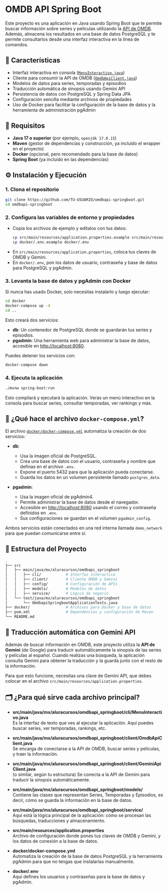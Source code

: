 # OMDB API Spring Boot

Este proyecto es una aplicación en Java usando Spring Boot que te permite buscar información sobre series y películas utilizando la [API de OMDB](https://www.omdbapi.com/). Además, almacena los resultados en una base de datos PostgreSQL y te permite consultarlos desde una interfaz interactiva en la línea de comandos.

## 📜 Características

- Interfaz interactiva en consola ([`MenuInteractivo.java`](src/main/java/mx/aluracursos/omdbapi_springboot/cli/MenuInteractivo.java))
- Cliente para consumir la API de OMDB ([`OmdbApiClient.java`](src/main/java/mx/aluracursos/omdbapi_springboot/client/OmdbApiClient.java))
- Modelos de datos para series, temporadas y episodios
- Traducción automática de sinopsis usando Gemini API
- Persistencia de datos con PostgreSQL y Spring Data JPA
- Configuración sencilla mediante archivos de propiedades
- Uso de Docker para facilitar la configuración de la base de datos y la herramienta de administración pgAdmin

## 🚀 Requisitos

- **Java 17 o superior** (por ejemplo, `openjdk 17.0.15`)
- **Maven** (gestor de dependencias y construcción, ya incluido el wrapper en el proyecto)
- **Docker** (opcional, pero recomendado para la base de datos)
- **Spring Boot** (ya incluido en las dependencias)

## ⚙️ Instalación y Ejecución

### 1. Clona el repositorio

```bash
git clone https://github.com/TU-USUARIO/omdbapi-springboot.git
cd omdbapi-springboot
```

### 2. Configura las variables de entorno y propiedades

- Copia los archivos de ejemplo y edítalos con tus datos:
  ```bash
  cp src/main/resources/application.properties.example src/main/resources/application.properties
  cp docker/.env.example docker/.env
  ```
- En `src/main/resources/application.properties`, coloca tus claves de OMDB y Gemini.
- En `docker/.env`, pon los datos de usuario, contraseña y base de datos para PostgreSQL y pgAdmin.

### 3. Levanta la base de datos y pgAdmin con Docker

Si nunca has usado Docker, solo necesitas instalarlo y luego ejecutar:

```bash
cd docker
docker-compose up -d
cd ..
```

Esto creará dos servicios:
- **db**: Un contenedor de PostgreSQL donde se guardarán tus series y episodios.
- **pgadmin**: Una herramienta web para administrar la base de datos, accesible en [http://localhost:8080](http://localhost:8080).

Puedes detener los servicios con:
```bash
docker-compose down
```

### 4. Ejecuta la aplicación

```bash
./mvnw spring-boot:run
```

Esto compilará y ejecutará la aplicación. Verás un menú interactivo en la consola para buscar series, consultar temporadas, ver rankings y más.

## 🐳 ¿Qué hace el archivo `docker-compose.yml`?

El archivo [`docker/docker-compose.yml`](docker/docker-compose.yml) automatiza la creación de dos servicios:

- **db**:  
  - Usa la imagen oficial de PostgreSQL.
  - Crea una base de datos con el usuario, contraseña y nombre que definas en el archivo `.env`.
  - Expone el puerto 5432 para que la aplicación pueda conectarse.
  - Guarda los datos en un volumen persistente llamado `postgres_data`.

- **pgadmin**:  
  - Usa la imagen oficial de pgAdmin4.
  - Permite administrar la base de datos desde el navegador.
  - Accesible en [http://localhost:8080](http://localhost:8080) usando el correo y contraseña definidos en `.env`.
  - Sus configuraciones se guardan en el volumen `pgadmin_config`.

Ambos servicios están conectados en una red interna llamada `demo_network` para que puedan comunicarse entre sí.

## 📂 Estructura del Proyecto

```sh
.
├── src
│   ├── main/java/mx/aluracursos/omdbapi_springboot
│   │   ├── cli/           # Interfaz interactiva
│   │   ├── client/        # Cliente OMDB y Gemini
│   │   ├── config/        # Configuración de APIs
│   │   ├── models/        # Modelos de datos
│   │   ├── service/       # Lógica de negocio
│   └── test/java/mx/aluracursos/omdbapi_springboot
│       └── OmdbapiSpringbootApplicationTests.java
├── docker/                # Archivos para Docker y base de datos
├── pom.xml                # Dependencias y configuración de Maven
└── README.md
```

## 🤖 Traducción automática con Gemini API

Además de buscar información en OMDB, este proyecto utiliza la **API de Gemini** (de Google) para traducir automáticamente la sinopsis de las series y películas al español. Cuando realizas una búsqueda, la aplicación consulta Gemini para obtener la traducción y la guarda junto con el resto de la información.

Para que esto funcione, necesitas una clave de Gemini API, que debes colocar en el archivo `src/main/resources/application.properties`.

## 🗂️ ¿Para qué sirve cada archivo principal?

- **src/main/java/mx/aluracursos/omdbapi_springboot/cli/MenuInteractivo.java**  
  Es la interfaz de texto que ves al ejecutar la aplicación. Aquí puedes buscar series, ver temporadas, rankings, etc.

- **src/main/java/mx/aluracursos/omdbapi_springboot/client/OmdbApiClient.java**  
  Se encarga de conectarse a la API de OMDB, buscar series y películas, y traer la información.

- **src/main/java/mx/aluracursos/omdbapi_springboot/client/GeminiApiClient.java**  
  (o similar, según tu estructura) Se conecta a la API de Gemini para traducir la sinopsis automáticamente.

- **src/main/java/mx/aluracursos/omdbapi_springboot/models/**  
  Contiene las clases que representan Series, Temporadas y Episodios, es decir, cómo se guarda la información en la base de datos.

- **src/main/java/mx/aluracursos/omdbapi_springboot/service/**  
  Aquí está la lógica principal de la aplicación: cómo se procesan las búsquedas, traducciones y almacenamiento.

- **src/main/resources/application.properties**  
  Archivo de configuración donde pones tus claves de OMDB y Gemini, y los datos de conexión a la base de datos.

- **docker/docker-compose.yml**  
  Automatiza la creación de la base de datos PostgreSQL y la herramienta pgAdmin para que no tengas que instalarlas manualmente.

- **docker/.env**  
  Aquí defines los usuarios y contraseñas para la base de datos y pgAdmin.
